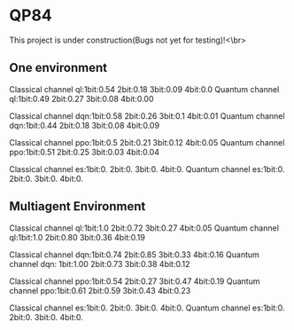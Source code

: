 # QP84

This project is under construction(Bugs not yet for testing)!<\br>

<h2>One environment</h2>
<p>Classical channel ql:1bit:0.54 2bit:0.18 3bit:0.09 4bit:0.0
Quantum channel ql:1bit:0.49 2bit:0.27 3bit:0.08 4bit:0.00</p>
<p>Classical channel dqn:1bit:0.58 2bit:0.26 3bit:0.1 4bit:0.01
Quantum channel dqn:1bit:0.44 2bit:0.18 3bit:0.08 4bit:0.09</p>
<p>Classical channel ppo:1bit:0.5 2bit:0.21 3bit:0.12 4bit:0.05
Quantum channel ppo:1bit:0.51 2bit:0.25 3bit:0.03 4bit:0.04</p>
<p>Classical channel es:1bit:0. 2bit:0. 3bit:0. 4bit:0.
Quantum channel es:1bit:0. 2bit:0. 3bit:0. 4bit:0.</p>


<h2>Multiagent Environment</h2>
<p>Classical channel ql:1bit:1.0 2bit:0.72 3bit:0.27 4bit:0.05
Quantum channel ql:1bit:1.0 2bit:0.80 3bit:0.36 4bit:0.19 </p>
<p>Classical channel dqn:1bit:0.74 2bit:0.85 3bit:0.33 4bit:0.16
Quantum channel dqn: 1bit:1.00 2bit:0.73 3bit:0.38 4bit:0.12</p>
<p>Classical channel ppo:1bit:0.54 2bit:0.27 3bit:0.47 4bit:0.19
Quantum channel ppo:1bit:0.61 2bit:0.59 3bit:0.43 4bit:0.23</p>
<p>Classical channel es:1bit:0. 2bit:0. 3bit:0. 4bit:0.
Quantum channel es:1bit:0. 2bit:0. 3bit:0. 4bit:0.</p>
